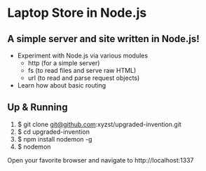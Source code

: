 # Laptop Store in Node.js

## A simple server and site written in Node.js!

- Experiment with Node.js via various modules
  - http (for a simple server)
  - fs (to read files and serve raw HTML)
  - url (to read and parse request objects)
- Learn how about basic routing

## Up & Running

1. \$ git clone git@github.com:xyzst/upgraded-invention.git
2. \$ cd upgraded-invention
3. \$ npm install nodemon -g
4. \$ nodemon

Open your favorite browser and navigate to http://localhost:1337
